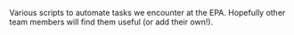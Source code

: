 Various scripts to automate tasks we encounter at the EPA. Hopefully 
other team members will find them useful (or add their own!).
